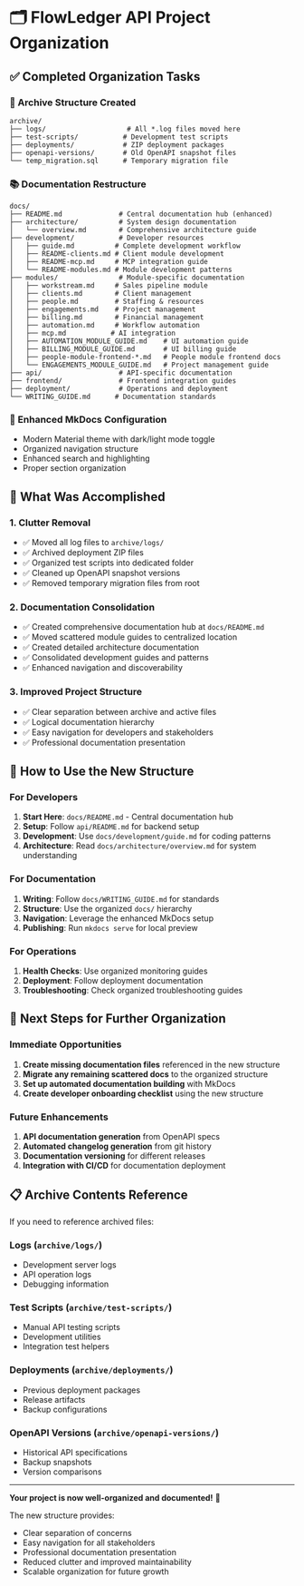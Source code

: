 # 🗂️ FlowLedger API Project Organization

## ✅ Completed Organization Tasks

### 📁 Archive Structure Created
```
archive/
├── logs/                    # All *.log files moved here
├── test-scripts/           # Development test scripts
├── deployments/            # ZIP deployment packages
├── openapi-versions/       # Old OpenAPI snapshot files
└── temp_migration.sql      # Temporary migration file
```

### 📚 Documentation Restructure
```
docs/
├── README.md              # Central documentation hub (enhanced)
├── architecture/          # System design documentation
│   └── overview.md        # Comprehensive architecture guide
├── development/           # Developer resources
│   ├── guide.md          # Complete development workflow
│   ├── README-clients.md # Client module development
│   ├── README-mcp.md     # MCP integration guide
│   └── README-modules.md # Module development patterns
├── modules/               # Module-specific documentation
│   ├── workstream.md     # Sales pipeline module
│   ├── clients.md        # Client management
│   ├── people.md         # Staffing & resources
│   ├── engagements.md    # Project management
│   ├── billing.md        # Financial management
│   ├── automation.md     # Workflow automation
│   ├── mcp.md           # AI integration
│   ├── AUTOMATION_MODULE_GUIDE.md    # UI automation guide
│   ├── BILLING_MODULE_GUIDE.md       # UI billing guide
│   ├── people-module-frontend-*.md   # People module frontend docs
│   └── ENGAGEMENTS_MODULE_GUIDE.md   # Project management guide
├── api/                   # API-specific documentation
├── frontend/              # Frontend integration guides
├── deployment/            # Operations and deployment
└── WRITING_GUIDE.md      # Documentation standards
```

### 🔧 Enhanced MkDocs Configuration
- Modern Material theme with dark/light mode toggle
- Organized navigation structure
- Enhanced search and highlighting
- Proper section organization

## 🎯 What Was Accomplished

### 1. **Clutter Removal**
- ✅ Moved all log files to `archive/logs/`
- ✅ Archived deployment ZIP files
- ✅ Organized test scripts into dedicated folder
- ✅ Cleaned up OpenAPI snapshot versions
- ✅ Removed temporary migration files from root

### 2. **Documentation Consolidation**
- ✅ Created comprehensive documentation hub at `docs/README.md`
- ✅ Moved scattered module guides to centralized location
- ✅ Created detailed architecture documentation
- ✅ Consolidated development guides and patterns
- ✅ Enhanced navigation and discoverability

### 3. **Improved Project Structure**
- ✅ Clear separation between archive and active files
- ✅ Logical documentation hierarchy
- ✅ Easy navigation for developers and stakeholders
- ✅ Professional documentation presentation

## 📖 How to Use the New Structure

### For Developers
1. **Start Here**: `docs/README.md` - Central documentation hub
2. **Setup**: Follow `api/README.md` for backend setup
3. **Development**: Use `docs/development/guide.md` for coding patterns
4. **Architecture**: Read `docs/architecture/overview.md` for system understanding

### For Documentation
1. **Writing**: Follow `docs/WRITING_GUIDE.md` for standards
2. **Structure**: Use the organized `docs/` hierarchy
3. **Navigation**: Leverage the enhanced MkDocs setup
4. **Publishing**: Run `mkdocs serve` for local preview

### For Operations
1. **Health Checks**: Use organized monitoring guides
2. **Deployment**: Follow deployment documentation
3. **Troubleshooting**: Check organized troubleshooting guides

## 🚀 Next Steps for Further Organization

### Immediate Opportunities
1. **Create missing documentation files** referenced in the new structure
2. **Migrate any remaining scattered docs** to the organized structure
3. **Set up automated documentation building** with MkDocs
4. **Create developer onboarding checklist** using the new structure

### Future Enhancements
1. **API documentation generation** from OpenAPI specs
2. **Automated changelog generation** from git history
3. **Documentation versioning** for different releases
4. **Integration with CI/CD** for documentation deployment

## 📋 Archive Contents Reference

If you need to reference archived files:

### Logs (`archive/logs/`)
- Development server logs
- API operation logs
- Debugging information

### Test Scripts (`archive/test-scripts/`)
- Manual API testing scripts
- Development utilities
- Integration test helpers

### Deployments (`archive/deployments/`)
- Previous deployment packages
- Release artifacts
- Backup configurations

### OpenAPI Versions (`archive/openapi-versions/`)
- Historical API specifications
- Backup snapshots
- Version comparisons

---

**Your project is now well-organized and documented!** 🎉

The new structure provides:
- Clear separation of concerns
- Easy navigation for all stakeholders
- Professional documentation presentation
- Reduced clutter and improved maintainability
- Scalable organization for future growth
